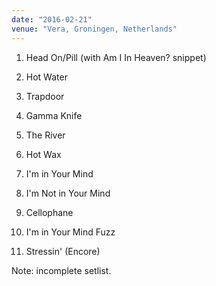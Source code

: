 ```yaml
---
date: "2016-02-21"
venue: "Vera, Groningen, Netherlands"
---
```


 1. Head On/Pill
    (with Am I In Heaven? snippet)

 2. Hot Water

 3. Trapdoor

 4. Gamma Knife

 5. The River

 6. Hot Wax

 7. I'm in Your Mind

 8. I'm Not in Your Mind

 9. Cellophane

10. I'm in Your Mind Fuzz

10. Stressin'
    (Encore)


Note: incomplete setlist.
